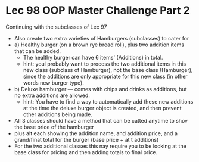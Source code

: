 # Lec 98 OOP Master Challenge Part 2

Continuing with the subclasses of Lec 97
* Also create two extra varieties of Hamburgers (subclasses) to cater for 
* a) Healthy burger (on a brown rye bread roll), plus two addition items that can be added. 
  * The healthy burger can have 6 items' (Additions) in total. 
  * hint: youl probably want to process the two additional items in this new class (subclass of Hamburger), not the base class (Hamburger), since the additions are only appropriate for this new class (in other words new burger type). 
* b) Deluxe hamburger — comes with chips and drinks as additions, but no extra additions are allowed. 
  * hint: You have to find a way to automatically add these new additions at the time the deluxe burger object is created, and then prevent other additions being made. 
* All 3 classes should have a method that can be catted anytime to shov the base price of the hamburger 
* plus alt each showing the addition name, and addition price, and a grand/finat total for the burger (base price + at t additions) 
* For the two additional classes this nay require you to be looking at the base class for pricing and then adding totals to final price. 
